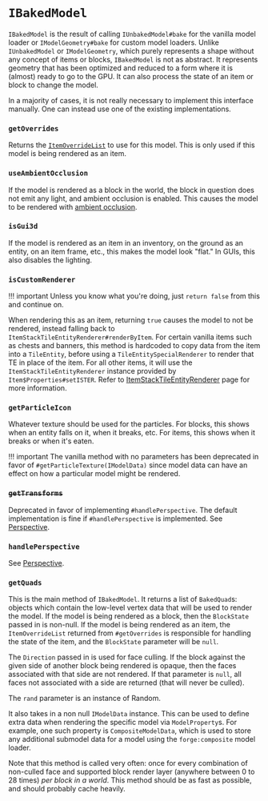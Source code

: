 `IBakedModel`
=============

`IBakedModel` is the result of calling `IUnbakedModel#bake` for the vanilla model loader or `IModelGeometry#bake` for custom model loaders. Unlike `IUnbakedModel` or `IModelGeometry`, which purely represents a shape without any concept of items or blocks, `IBakedModel` is not as abstract. It represents geometry that has been optimized and reduced to a form where it is (almost) ready to go to the GPU. It can also process the state of an item or block to change the model.

In a majority of cases, it is not really necessary to implement this interface manually. One can instead use one of the existing implementations.

### `getOverrides`

Returns the [`ItemOverrideList`][overrides] to use for this model. This is only used if this model is being rendered as an item.

### `useAmbientOcclusion`

If the model is rendered as a block in the world, the block in question does not emit any light, and ambient occlusion is enabled. This causes the model to be rendered with [ambient occlusion](ambocc).

### `isGui3d`

If the model is rendered as an item in an inventory, on the ground as an entity, on an item frame, etc., this makes the model look "flat." In GUIs, this also disables the lighting.

### `isCustomRenderer`

!!! important
    Unless you know what you're doing, just `return false` from this and continue on.

When rendering this as an item, returning `true` causes the model to not be rendered, instead falling back to `ItemStackTileEntityRenderer#renderByItem`. For certain vanilla items such as chests and banners, this method is hardcoded to copy data from the item into a `TileEntity`, before using a `TileEntitySpecialRenderer` to render that TE in place of the item. For all other items, it will use the `ItemStackTileEntityRenderer` instance provided by `Item$Properties#setISTER`. Refer to [ItemStackTileEntityRenderer][ister] page for more information.

### `getParticleIcon`

Whatever texture should be used for the particles. For blocks, this shows when an entity falls on it, when it breaks, etc. For items, this shows when it breaks or when it's eaten.

!!! important
    The vanilla method with no parameters has been deprecated in favor of `#getParticleTexture(IModelData)` since model data can have an effect on how a particular model might be rendered.

### <s>`getTransforms`</s>

Deprecated in favor of implementing `#handlePerspective`. The default implementation is fine if `#handlePerspective` is implemented. See [Perspective][perspective].

### `handlePerspective`

See [Perspective][perspective].

### `getQuads`

This is the main method of `IBakedModel`. It returns a list of `BakedQuad`s: objects which contain the low-level vertex data that will be used to render the model. If the model is being rendered as a block, then the `BlockState` passed in is non-null. If the model is being rendered as an item, the `ItemOverrideList` returned from `#getOverrides` is responsible for handling the state of the item, and the `BlockState` parameter will be `null`.

The `Direction` passed in is used for face culling. If the block against the given side of another block being rendered is opaque, then the faces associated with that side are not rendered. If that parameter is `null`, all faces not associated with a side are returned (that will never be culled).

The `rand` parameter is an instance of Random.

It also takes in a non null `IModelData` instance. This can be used to define extra data when rendering the specific model via `ModelProperty`s. For example, one such property is `CompositeModelData`, which is used to store any additional submodel data for a model using the `forge:composite` model loader.

Note that this method is called very often: once for every combination of non-culled face and supported block render layer (anywhere between 0 to 28 times) *per block in a world*. This method should be as fast as possible, and should probably cache heavily.

[overrides]: itemoverridelist.md
[ambocc]: https://en.wikipedia.org/wiki/Ambient_occlusion
[ister]: ../../rendering/ister.md
[perspective]: perspective.md
